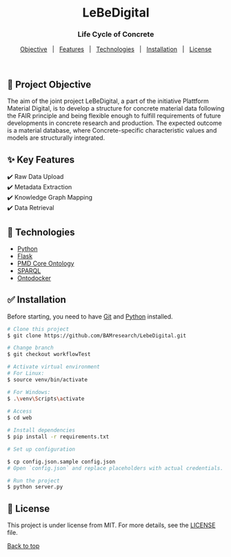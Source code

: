 <h1 align="center">LeBeDigital</h1>
<h3 align="center">Life Cycle of Concrete</h3>


<p align="center">
  <a href="#dart-project-objective">Objective</a> &#xa0; | &#xa0; 
  <a href="#sparkles-key-features">Features</a> &#xa0; | &#xa0;
  <a href="#rocket-technologies">Technologies</a> &#xa0; | &#xa0;
  <a href="#white_check_mark-installation">Installation</a> &#xa0; | &#xa0;
  <a href="#memo-license">License</a> 
</p>

<br>

## :dart: Project Objective ##

The aim of the joint project LeBeDigital, a part of the initiative Plattform Material Digital, is to develop a structure for concrete material data following the FAIR principle and being flexible enough to fulfill requirements of future developments in concrete research and production. The expected outcome is a material database, where Concrete-specific characteristic values and models are structurally integrated.

## :sparkles: Key Features ##

:heavy_check_mark: Raw Data Upload\
:heavy_check_mark: Metadata Extraction\
:heavy_check_mark: Knowledge Graph Mapping\
:heavy_check_mark: Data Retrieval

## :rocket: Technologies ##

- [Python](https://www.python.org)
- [Flask](https://flask.palletsprojects.com/)
- [PMD Core Ontology](https://github.com/materialdigital/core-ontology)
- [SPARQL](https://www.w3.org/TR/sparql11-query/)
- [Ontodocker](https://materialdigital.github.io/pmd-server/pages/services/onto-docker/)


## :white_check_mark: Installation ##

Before starting, you need to have [Git](https://git-scm.com) and [Python](https://www.python.org) installed.


```bash
# Clone this project
$ git clone https://github.com/BAMresearch/LebeDigital.git

# Change branch
$ git checkout workflowTest 

# Activate virtual environment
# For Linux:
$ source venv/bin/activate 

# For Windows:
$ .\venv\Scripts\activate 
    
# Access
$ cd web

# Install dependencies
$ pip install -r requirements.txt

# Set up configuration

$ cp config.json.sample config.json 
# Open `config.json` and replace placeholders with actual credentials.

# Run the project
$ python server.py

```

## :memo: License ##

This project is under license from MIT. For more details, see the [LICENSE](LICENSE) file.


<a href="#top">Back to top</a>

